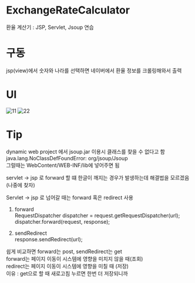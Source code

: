 # ExchangeRateCalculator
환율 계산기 : JSP, Servlet, Jsoup 연습
  
# 구동
jsp(view)에서 숫자와 나라를 선택하면 네이버에서 환율 정보를 크롤링해와서 출력
  
# UI
![11](https://user-images.githubusercontent.com/51351974/83138852-64314080-a126-11ea-8940-2387a7f51a8a.jpg)
![22](https://user-images.githubusercontent.com/51351974/83138857-65626d80-a126-11ea-8de6-e36f360734f9.jpg)
  
# Tip
dynamic web project 에서 jsoup.jar 이용시 클래스를 찾을 수 없다고 함  
java.lang.NoClassDefFoundError: org/jsoup/Jsoup  
그럴때는 WebContent/WEB-INF/lib에 넣어주면 됨  
  
servlet -> jsp 로 forward 할 떄 한글이 깨지는 경우가 발생하는데 해결법을 모르겠음 (나중에 찾자)
  
Servlet -> jsp 로 넘어갈 때는 forward 혹은 redirect 사용  
1. forward  
RequestDispatcher dispatcher = request.getRequestDispatcher(url);  
dispatcher.forward(request, response);  
  
2. sendRedirect  
response.sendRedirect(url);  

쉽게 비교하면 forward는 post, sendRedirect는 get  
forward는 페이지 이동이 시스템에 영향을 미치지 않을 때(조회)  
redirect는 페이지 이동이 시스템에 영향을 미칠 때 (저장)  
이유 : get으로 할 때 새로고침 누르면 한번 더 저장되니까
